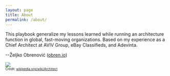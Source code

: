 ```yaml
---
layout: page
title: About
permalink: /about/
---
```

This playbook generalize my lessons learned while running an architecture function in global, fast-moving organizations. Based on my experience as a Chief Architect at AVIV Group, eBay Classifieds, and Adevinta.

--Željko Obrenović ([obren.io](https://obren.io/))

<img src="../assets/images/architect.png">
<div style="font-size: 70%">Credit: <a href="https://en.wikipedia.org/wiki/Architect">wikipedia.org/wiki/Architect</a></div>